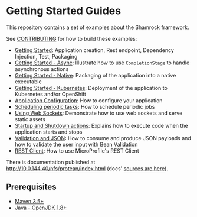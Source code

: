 # Getting Started Guides

This repository contains a set of examples about the Shamrock framework.

See [CONTRIBUTING](CONTRIBUTING.md) for how to build these examples:

* [Getting Started](./getting-started): Application creation, Rest endpoint, Dependency Injection, Test, Packaging
* [Getting Started - Async](./getting-started-async): Illustrate how to use `CompletionStage` to handle asynchronous actions
* [Getting Started - Native](./getting-started-native): Packaging of the application into a native executable
* [Getting Started - Kubernetes](./getting-started-kubernetes): Deployment of the application to Kubernetes and/or OpenShift
* [Application Configuration](./application-configuration): How to configure your application
* [Scheduling periodic tasks](./scheduling-periodic-tasks): How to schedule periodic jobs
* [Using Web Sockets](./using-websockets): Demonstrate how to use web sockets and serve static assets
* [Startup and Shutdown actions](./application-lifecycle-events): Explains how to execute code when the application starts and stops
* [Validation and JSON](./input-validation): How to consume and produce JSON payloads and how to validate the user input with Bean Validation
* [REST Client](./rest-client): How to use MicroProfile's REST Client

There is documentation published at <http://10.0.144.40/nfs/protean/index.html> (docs' [sources are here](https://github.com/jbossas/protean-shamrock/tree/master/docs/src/main/asciidoc)).

## Prerequisites

* [Maven 3.5+](https://maven.apache.org/install.html)
* [Java - OpenJDK 1.8+](https://adoptopenjdk.net/)
